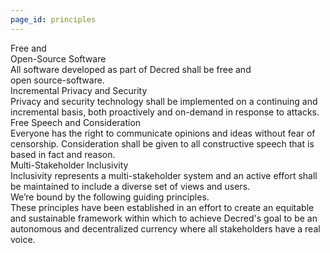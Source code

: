 ```yaml
---
page_id: principles
---
```


<div class="principles-slides w-clearfix">
    <div class="principles-slides-select w-clearfix">
        <div class="first principles-select"></div>
        <div class="principles-select second"></div>
        <div class="principles-select third"></div>
        <div class="fourth principles-select"></div>
    </div>
    <div class="principles-slides-nest">
        <div class="active principles-slide w-clearfix">
            <div class="principles-slide-title" translate>Free and<br>Open-Source Software</div>
            <div class="principles-slide-copy" translate>All software developed as part of Decred shall be free and<br>open source-software.</div>
        </div>
        <div class="principles-slide w-clearfix">
            <div class="principles-slide-title" translate>Incremental Privacy and Security</div>
            <div class="principles-slide-copy" translate>Privacy and security technology shall be implemented on a continuing and incremental basis, both proactively and on-demand in response to attacks.</div>
        </div>
        <div class="principles-slide w-clearfix">
            <div class="principles-slide-title" translate>Free Speech and Consideration</div>
            <div class="principles-slide-copy" translate>Everyone has the right to communicate opinions and ideas without fear of censorship. Consideration shall be given to all constructive speech that is based in fact and reason.</div>
        </div>
        <div class="principles-slide w-clearfix">
            <div class="principles-slide-title" translate>Multi-Stakeholder Inclusivity</div>
            <div class="principles-slide-copy" translate>Inclusivity represents a multi-stakeholder system and an active effort shall be maintained to include a diverse set of views and users.</div>
        </div>
    </div>
</div>
<div class="principles-section">
    <div class="principles-title" translate>We’re bound by the following guiding principles.</div>
    <div class="principles-copy" translate>These principles have been established in an effort to create an equitable and sustainable framework within which to achieve Decred's goal to be an autonomous and decentralized currency where all stakeholders have a real voice.</div>
</div>
